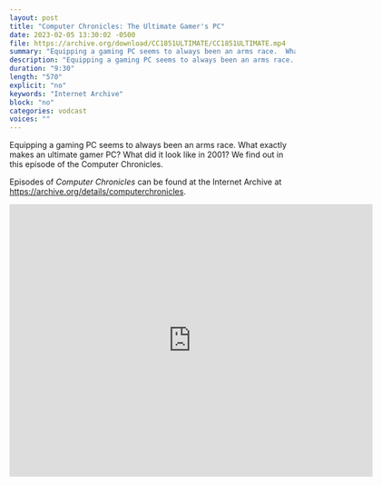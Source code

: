 ```yaml
---
layout: post
title: "Computer Chronicles: The Ultimate Gamer's PC"
date: 2023-02-05 13:30:02 -0500
file: https://archive.org/download/CC1851ULTIMATE/CC1851ULTIMATE.mp4
summary: "Equipping a gaming PC seems to always been an arms race.  What exactly makes an ultimate gamer PC?  What did it look like in 2001?  We find out in this episode of the Computer Chronicles."
description: "Equipping a gaming PC seems to always been an arms race.  What exactly makes an ultimate gamer PC?  What did it look like in 2001?  We find out in this episode of the Computer Chronicles."
duration: "9:30"
length: "570"
explicit: "no" 
keywords: "Internet Archive"
block: "no" 
categories: vodcast
voices: ""
---
```


Equipping a gaming PC seems to always been an arms race.  What exactly makes an ultimate gamer PC?  What did it look like in 2001?  We find out in this episode of the Computer Chronicles.

Episodes of *Computer Chronicles* can be found at the Internet Archive at <https://archive.org/details/computerchronicles>.

<iframe src="https://archive.org/embed/CC1851ULTIMATE" width="640" height="480" frameborder="0" webkitallowfullscreen="true" mozallowfullscreen="true" allowfullscreen></iframe>
